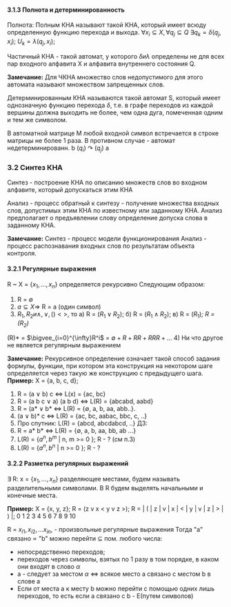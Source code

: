 #### 3.1.3 Полнота и детерминированность 
Полнота:
Полным КНА называют такой КНА, который имеет всюду определенную функцию перехода и выхода.
$\forall x_i \subseteq X, \forall q_j \subseteq Q$
$\exists q_k = \delta(q_j, x_i)$;
$U_k=\lambda(q_j, x_i)$;

Частичный КНА - такой автомат, у которого $\delta и \lambda$ определены не для всех пар входного алфавита Х и алфавита внутреннего состояния Q.

__Замечание:__ Для ЧКНА множество слов недопустимого для этого автомата называют множеством запрещенных слов.

Детерминированным КНА называются такой автомат S, который имеет однозначную функцию перехода $\delta$, т.е. в графе переходов из каждой вершины должна выходить не более, чем одна дуга, помеченная одним и тем же символом.

В автоматной матрице М любой входной символ встречается в строке матрицы не более 1 раза. В противном случае - автомат недетерминированн.
	b
($q_i$) $\curvearrowright$ ($q_j$)
    a

### 3.2 Синтез КНА 
Синтез - построение КНА по описанию множеств слов во входном алфавите, который допускаться этим КНА

Анализ - процесс обратный к синтезу - получение множества входных слов, допустимых этим КНА по известному или заданному КНА.
Анализ предполагает о предъявлении слову определение допуска слова в заданному КНА.

__Замечание:__
Синтез - процесс модели функционирования
Анализ - процесс распознавания входных слов по результатам объекта контроля.

#### 3.2.1 Регулярные выражения
R ~ X = {$x_1, ..., x_n$} определяется рекурсивно
Следующим образом:
1) R = $\emptyset$
2) $a \subseteq X \Rightarrow$ R = a (один символ)
3) $R_1, R_2 и \wedge, \vee, () <>$, то
		а) R = ($R_1 \vee R_2$);
		б) R = ($R_1 \wedge R_2$);
		в) R = ($R_1$)*; R = ($R_2$)*

(R)* = $\bigvee_{i=0}^{\infty}R^i$ = $\emptyset + R + RR + RRR + ...$
4) Ни что другое не является регулярным выражением

__Замечание:__
Рекурсивное определение означает такой способ задания формулы, функции, при котором эта конструкция на некотором шаге определяется через такую же конструкцию с предыдущего шага.
__Пример:__
X = {a, b, c, d};
1) R = (a $\vee$ b) c $\Leftrightarrow$ L(x) = {ac, bc}
2) R = (a b c $\vee$ a) (a b d) $\Leftrightarrow$ L(R) = {abcabd, aabd}
3) R = (a* $\vee$ b* $\Leftrightarrow$ L(R) = {$\emptyset$, a, b, aa, abb..}.
4) (a $\vee$ b)* c $\Leftrightarrow$ L(R) = {ac, bc, aabac, bbc, c, ..}
5) Про спутник: L(R) = {abcd, abcdabcd, ..}
ДЗ:
6) R = a* b* $\Leftrightarrow$ L(R) = {$\emptyset$, a, b, aa, bb, ab ...}
7) L(R) = {$a^n, b^m$ | n, m >= 0 }; R - ? (см п.3)
8) L(R) = {$a^n, b^n$ | n >= 0 }; R - ?

#### 3.2.2 Разметка регулярных выражений
$\exists$ R: x = {$x_1, ..., x_n$} разделяющее местами, будем называть разделительными символами. В R будем выделять начальными и конечные места.

__Пример:__ X = {x, y, z};
R = (z v x < y v z >); 
R = | ( | z | v | x | < | y | v | z | > | ) |;
    0 1   2   3   4   5   6   7   8   9   10

R = $x_{i1}, x_{i2}, ... x_{in}$,  - произвольные регулярные выражения 
Тогда "a" связано $\varpropto$ "b" можно перейти $\subseteq$ пом. любого числа:
- непосредственно переходов;
- переходов через символы, взятых по 1 разу в том порядке, в каком они входят в слово $\alpha$ 
- a - следует за местом $\alpha$ $\Leftrightarrow$ 
всякое место a связано с местом b в слове a
- Если от места a к месту b можно перейти с помощью одних лишь переходов, то есть если а связано с b - E(путем символов)